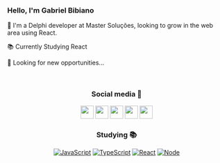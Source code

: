 ### Hello, I'm Gabriel Bibiano
<p align="left">
  👋 I'm a Delphi developer at Master Soluções, looking to grow in the web area using React.
<p align="left">
  📚 Currently Studying React
</p>
<p align="left">
  🔎 Looking for new opportunities...
</p>
<br/>

<div align="center">
  
<h3 align="center">  
  Social media 👤
</h3>
  
  <a href="https://www.instagram.com/biel_bibiano/" target="_blank"><img src="https://img.shields.io/badge/-Instagram-%23E4405F?style=for-the-badge&logo=instagram&logoColor=white" style="height:30px" target="_blank"></a>
 <a href="https://discord.com/channels/1058349956798361652/1058349957414916148" target="_blank"><img src="https://img.shields.io/badge/Discord-7289DA?style=for-the-badge&logo=discord&logoColor=white" style="height:30px" target="_blank"></a> 
  <a href="https://www.facebook.com/gabriel.bibiano.35/" target="_blank"><img src="https://img.shields.io/badge/Facebook-1877F2?style=for-the-badge&logo=facebook&logoColor=white" style="height:30px" target="_blank"></a>
  <a href = "mailto:gabriel.bibiano@outlook.com"><img src="https://img.shields.io/badge/-Email-FF6347?style=for-the-badge&logo=gmail&logoColor=white" style="height:30px" target="_blank"></a>
  <a href="http://www.linkedin.com/in/gabrielbibianopinheiro" target="_blank"><img src="https://img.shields.io/badge/-LinkedIn-%230077B5?style=for-the-badge&logo=linkedin&logoColor=white" style="height:30px" target="_blank"></a>
  
<h3 align="center">  
  Studying 📚
</h3>
  
<div align="center">
  
  <a href="#" target="_blank">![JavaScript](https://img.shields.io/badge/-JavaScript-black?style=for-the-badge&logo=javascript)</a>
  <a href="#" target="_blank">![TypeScript](https://img.shields.io/badge/-TypeScript-e1e1e6?style=for-the-badge&logo=typescript)</a>
  <a href="#" target="_blank">![React](https://img.shields.io/badge/-react-gray?style=for-the-badge&logo=react)</a>
  <a href="#" target="_blank">![Node](https://img.shields.io/badge/-node-233056?style=for-the-badge&logo=node.js)</a>
  
 </div>
